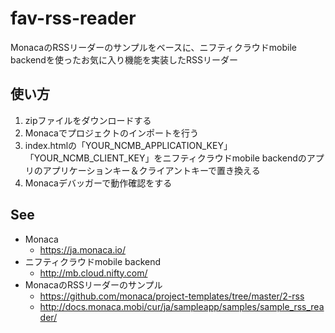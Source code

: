 # fav-rss-reader
MonacaのRSSリーダーのサンプルをベースに、ニフティクラウドmobile backendを使ったお気に入り機能を実装したRSSリーダー

## 使い方

1. zipファイルをダウンロードする
2. Monacaでプロジェクトのインポートを行う
3. index.htmlの「YOUR_NCMB_APPLICATION_KEY」「YOUR_NCMB_CLIENT_KEY」をニフティクラウドmobile backendのアプリのアプリケーションキー＆クライアントキーで置き換える
4. Monacaデバッガーで動作確認をする

## See

* Monaca
  * https://ja.monaca.io/
* ニフティクラウドmobile backend
  * http://mb.cloud.nifty.com/
* MonacaのRSSリーダーのサンプル
  * https://github.com/monaca/project-templates/tree/master/2-rss
  * http://docs.monaca.mobi/cur/ja/sampleapp/samples/sample_rss_reader/

